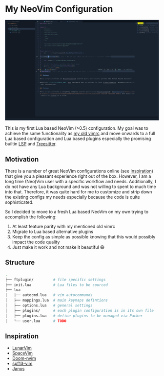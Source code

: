 # My NeoVim Configuration

![](./screen.png)

This is my first Lua based NeoVim (>0.5) configuration. My goal was to achieve the same functionality as [my old vimrc](https://github.com/Allaman/dotfiles/blob/master/vimrc) and move onwards to a full Lua based configuration and Lua based plugins especially the promising builtin [LSP](https://neovim.io/doc/user/lsp.html) and [Treesitter](https://github.com/nvim-treesitter/nvim-treesitter).

## Motivation

There is a number of great NeoVim configurations online (see [Inspiration](#inspiration)) that give you a pleasant experience right out of the box. However, I am a long time (Neo)Vim user with a specific workflow and needs. Additionally, I do not have any Lua background and was not willing to spent to much time into that. Therefore, it was quite hard for me to customize and strip down the existing configs my needs especially because the code is quite sophisticated.

So I decided to move to a fresh Lua based NeoVim on my own trying to accomplish the following:

1. At least feature parity with my mentioned old vimrc
2. Migrate to Lua based alternative plugins
3. Keep the config as simple as possible knowing that this would possibly impact the code quality
4. Just make it work and not make it beautiful 😃

## Structure

```sh
.
├── ftplugin/         # file specific settings
├── init.lua          # Lua files to be sourced
├── lua
│   ├── autocmd.lua   # vim autocommands
│   ├── mappings.lua  # main keymaps defintions
│   ├── options.lua   # general settings
│   ├── plugins/      # each plugin configuration is in its own file
│   ├── plugins.lua   # define plugins to be managed via Packer
│   └── user.lua      # TODO
```

## Inspiration

- [LunarVim](https://github.com/LunarVim/LunarVim)
- [SpaceVim](https://spacevim.org/)
- [Doom-nvim](https://github.com/NTBBloodbath/doom-nvim)
- [spf13-vim](https://github.com/spf13/spf13-vim)
- [Janus](https://github.com/carlhuda/janus)
